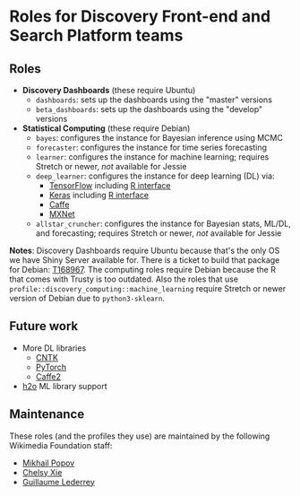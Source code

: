 # Roles for Discovery Front-end and Search Platform teams

## Roles

- **Discovery Dashboards** (these require Ubuntu)
    - `dashboards`: sets up the dashboards using the "master" versions
    - `beta_dashboards`: sets up the dashboards using the "develop" versions
- **Statistical Computing** (these require Debian)
    - `bayes`: configures the instance for Bayesian inference using MCMC
    - `forecaster`: configures the instance for time series forecasting
    - `learner`: configures the instance for machine learning; requires Stretch
      or newer, *not* available for Jessie
    - `deep_learner`: configures the instance for deep learning (DL) via:
        - [TensorFlow](https://www.tensorflow.org/) including [R interface](https://tensorflow.rstudio.com/)
        - [Keras](https://keras.io/) including [R interface](https://keras.rstudio.com/)
        - [Caffe](http://caffe.berkeleyvision.org/)
        - [MXNet](https://mxnet.incubator.apache.org/)
    - `allstar_cruncher`: configures the instance for Bayesian stats, ML/DL,
      and forecasting; requires Stretch or newer, *not* available for Jessie

**Notes**: Discovery Dashboards require Ubuntu because that's the only OS we
have Shiny Server available for. There is a ticket to build that package for
Debian: [T168967](https://phabricator.wikimedia.org/T168967). The computing
roles require Debian because the R that comes with Trusty is too outdated. Also
the roles that use `profile::discovery_computing::machine_learning` require
Stretch or newer version of Debian due to `python3-sklearn`.

## Future work

- More DL libraries
    - [CNTK](https://docs.microsoft.com/en-us/cognitive-toolkit/setup-linux-python)
    - [PyTorch](http://pytorch.org/)
    - [Caffe2](https://caffe2.ai/)
- [h2o](https://github.com/h2oai/h2o-3) ML library support

## Maintenance

These roles (and the profiles they use) are maintained by the following
Wikimedia Foundation staff:

- [Mikhail Popov](https://meta.wikimedia.org/wiki/User:MPopov_(WMF))
- [Chelsy Xie](https://meta.wikimedia.org/wiki/User:CXie_(WMF))
- [Guillaume Lederrey](https://meta.wikimedia.org/wiki/User:GLederrey_(WMF))
